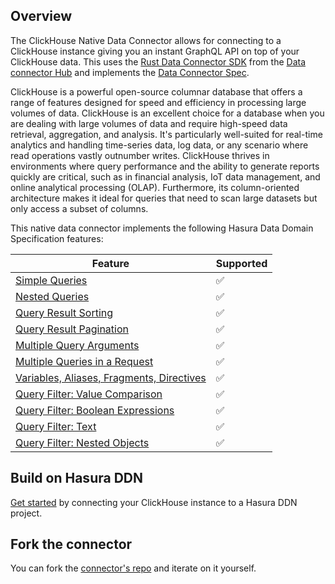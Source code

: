 ## Overview

The ClickHouse Native Data Connector allows for connecting to a ClickHouse instance giving you an instant GraphQL API on top of your ClickHouse data.
This uses the [Rust Data Connector SDK](https://github.com/hasura/ndc-hub#rusk-sdk) from the [Data connector Hub](https://github.com/hasura/ndc-hub) and implements the [Data Connector Spec](https://github.com/hasura/ndc-spec).

ClickHouse is a powerful open-source columnar database that offers a range of features designed for speed and efficiency in processing large volumes of data. ClickHouse is an excellent choice for a database when you are dealing with large volumes of data and require high-speed data retrieval, aggregation, and analysis. It's particularly well-suited for real-time analytics and handling time-series data, log data, or any scenario where read operations vastly outnumber writes. ClickHouse thrives in environments where query performance and the ability to generate reports quickly are critical, such as in financial analysis, IoT data management, and online analytical processing (OLAP). Furthermore, its column-oriented architecture makes it ideal for queries that need to scan large datasets but only access a subset of columns.

This native data connector implements the following Hasura Data Domain Specification features:

| Feature                                                                                                                             | Supported |
| ----------------------------------------------------------------------------------------------------------------------------------- | --------- |
| [Simple Queries](https://hasura.io/docs/3.0/graphql-api/queries/simple-queries/)                                                    | ✅        |
| [Nested Queries](https://hasura.io/docs/3.0/graphql-api/queries/nested-queries/)                                                    | ✅        |
| [Query Result Sorting](https://hasura.io/docs/3.0/graphql-api/queries/sorting/)                                                     | ✅        |
| [Query Result Pagination](https://hasura.io/docs/3.0/graphql-api/queries/pagination/)                                               | ✅        |
| [Multiple Query Arguments](https://hasura.io/docs/3.0/graphql-api/queries/multiple-arguments/)                                      | ✅        |
| [Multiple Queries in a Request](https://hasura.io/docs/3.0/graphql-api/queries/multiple-queries/)                                   | ✅        |
| [Variables, Aliases, Fragments, Directives](https://hasura.io/docs/3.0/graphql-api/queries/variables-aliases-fragments-directives/) | ✅        |
| [Query Filter: Value Comparison](https://hasura.io/docs/3.0/graphql-api/queries/filters/comparison-operators/)                      | ✅        |
| [Query Filter: Boolean Expressions](https://hasura.io/docs/3.0/graphql-api/queries/filters/boolean-operators/)                      | ✅        |
| [Query Filter: Text](https://hasura.io/docs/3.0/graphql-api/queries/filters/text-search-operators/)                                 | ✅        |
| [Query Filter: Nested Objects](https://hasura.io/docs/3.0/graphql-api/queries/filters/nested-objects/)                              | ✅        |

## Build on Hasura DDN

[Get started](https://hasura.io/docs/3.0/how-to-build-with-ddn/with-clickhouse) by connecting your ClickHouse instance to a Hasura DDN project.

## Fork the connector

You can fork the [connector's repo](https://github.com/hasura/ndc-clickhouse) and iterate on it yourself.
